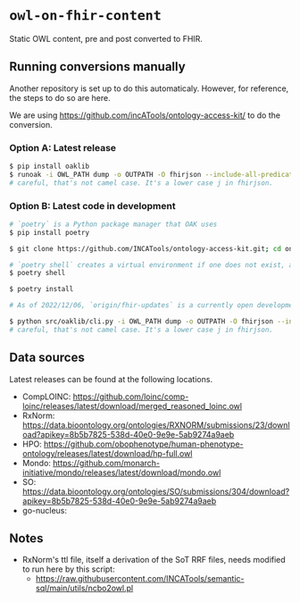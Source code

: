 # `owl-on-fhir-content`
Static OWL content, pre and post converted to FHIR.

## Running conversions manually
Another repository is set up to do this automaticaly. However, for reference, the steps to do so are here.

We are using https://github.com/incATools/ontology-access-kit/ to do the conversion.

### Option A: Latest release
```sh
$ pip install oaklib
$ runoak -i OWL_PATH dump -o OUTPATH -O fhirjson --include-all-predicates
# careful, that's not camel case. It's a lower case j in fhirjson.
```

### Option B: Latest code in development
```sh
# `poetry` is a Python package manager that OAK uses
$ pip install poetry

$ git clone https://github.com/INCATools/ontology-access-kit.git; cd ontology-access-kit

# `poetry shell` creates a virtual environment if one does not exist, and activates it
$ poetry shell

$ poetry install

# As of 2022/12/06, `origin/fhir-updates` is a currently open development branch. It may be that `main` also has updates that haven't yet made it to release, so you could try running from that branch. If `origin/fhir-updates` is already closed/merged, you can look to see if there are any other open FHIR-related branches https://github.com/INCATools/ontology-access-kit/pulls 

$ python src/oaklib/cli.py -i OWL_PATH dump -o OUTPATH -O fhirjson --include-all-predicates
# careful, that's not camel case. It's a lower case j in fhirjson.
```

## Data sources
Latest releases can be found at the following locations.
- CompLOINC: https://github.com/loinc/comp-loinc/releases/latest/download/merged_reasoned_loinc.owl
- RxNorm: https://data.bioontology.org/ontologies/RXNORM/submissions/23/download?apikey=8b5b7825-538d-40e0-9e9e-5ab9274a9aeb
- HPO: https://github.com/obophenotype/human-phenotype-ontology/releases/latest/download/hp-full.owl
- Mondo: https://github.com/monarch-initiative/mondo/releases/latest/download/mondo.owl
- SO: https://data.bioontology.org/ontologies/SO/submissions/304/download?apikey=8b5b7825-538d-40e0-9e9e-5ab9274a9aeb
- go-nucleus: 

## Notes
- RxNorm's ttl file, itself a derivation of the SoT RRF files, needs modified to run here by this script:
  - https://raw.githubusercontent.com/INCATools/semantic-sql/main/utils/ncbo2owl.pl

